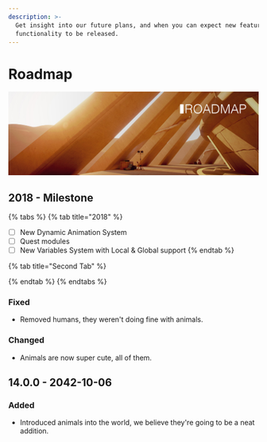 ```yaml
---
description: >-
  Get insight into our future plans, and when you can expect new features and
  functionality to be released.
---
```


# Roadmap

![](.gitbook/assets/roadmap.jpg)

## 2018 - Milestone

{% tabs %}
{% tab title="2018" %}
* [ ] New Dynamic Animation System
* [ ] Quest modules
* [ ] New Variables System with Local & Global support
{% endtab %}

{% tab title="Second Tab" %}

{% endtab %}
{% endtabs %}

### Fixed

* Removed humans, they weren't doing fine with animals.

### Changed

* Animals are now super cute, all of them.

## 14.0.0 - 2042-10-06

### Added

* Introduced animals into the world, we believe they're going to be a neat addition.



